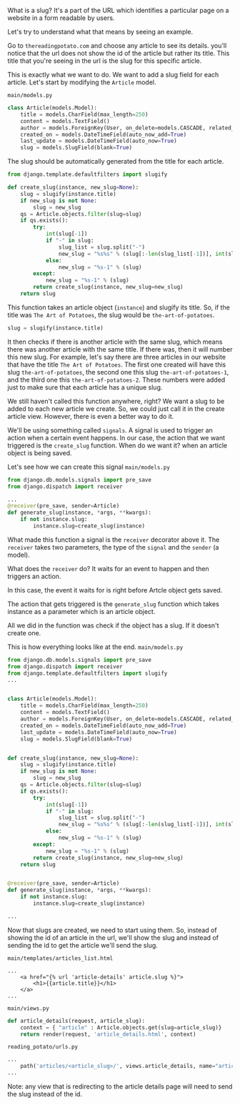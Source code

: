 What is a slug? It's a part of the URL which identifies a particular page on a website in a form readable by users.

Let's try to understand what that means by seeing an example.

Go to `thereadingpotato.com` and choose any article to see its details. you'll notice that the url does not show the id of the article but rather its title. This title that you're seeing in the url is the slug for this specific article.

This is exactly what we want to do. We want to add a slug field for each article. Let's start by modifying the `Article` model.

`main/models.py`
```python
class Article(models.Model):
    title = models.CharField(max_length=250)
    content = models.TextField()
    author = models.ForeignKey(User, on_delete=models.CASCADE, related_name="articles")
    created_on = models.DateTimeField(auto_now_add=True)
    last_update = models.DateTimeField(auto_now=True)
    slug = models.SlugField(blank=True)
```

The slug should be automatically generated from the title for each article.

```python
from django.template.defaultfilters import slugify

def create_slug(instance, new_slug=None):
    slug = slugify(instance.title)
    if new_slug is not None:
        slug = new_slug
    qs = Article.objects.filter(slug=slug)
    if qs.exists():
        try:
            int(slug[-1])
            if "-" in slug:
                slug_list = slug.split("-")
                new_slug = "%s%s" % (slug[:-len(slug_list[-1])], int(slug_list[-1]) + 1)
            else:
                new_slug = "%s-1" % (slug)
        except:
            new_slug = "%s-1" % (slug)
        return create_slug(instance, new_slug=new_slug)
    return slug
```
This function takes an article object (`instance`) and slugify its title. So, if the title was `The Art of Potatoes`, the slug would be `the-art-of-potatoes`.
```python
slug = slugify(instance.title)
```
It then checks if there is another article with the same slug, which means there was another article with the same title. If there was, then  it will number this new slug. For example, let's say there are three articles in our website that have the title `The Art of Potatoes`. The first one created will have this slug `the-art-of-potatoes`, the second one this slug `the-art-of-potatoes-1`, and the third one this `the-art-of-potatoes-2`. These numbers were added just to make sure that each article has a unique slug.

We still haven't called this function anywhere, right?
We want a slug to be added to each new article we create. So, we could just call it in the create article view. However, there is even a better way to do it.

We'll be using something called `signals`. A signal is used to trigger an action when a certain event happens.
In our case, the action that we want triggered is the `create_slug` function. 
When do we want it? when an article object is being saved.

Let's see how we can create this signal
`main/models.py`
```python
from django.db.models.signals import pre_save
from django.dispatch import receiver

...
@receiver(pre_save, sender=Article)
def generate_slug(instance, *args, **kwargs):
    if not instance.slug:
        instance.slug=create_slug(instance)
```

What made this function a signal is the `receiver` decorator above it. The `receiver` takes two parameters, the type of the `signal` and the `sender` (a model).

What does the `receiver` do? It waits for an event to happen and then triggers an action.

In this case, the event it waits for is right before Artcle object gets saved.

The action that gets triggered is the `generate_slug` function which takes instance as a parameter which is an article object.

All we did in the function was check if the object has a slug. If it doesn't create one.

This is how everything looks like at the end.
`main/models.py`
```python
from django.db.models.signals import pre_save
from django.dispatch import receiver
from django.template.defaultfilters import slugify
...


class Article(models.Model):
    title = models.CharField(max_length=250)
    content = models.TextField()
    author = models.ForeignKey(User, on_delete=models.CASCADE, related_name="articles")
    created_on = models.DateTimeField(auto_now_add=True)
    last_update = models.DateTimeField(auto_now=True)
    slug = models.SlugField(blank=True)


def create_slug(instance, new_slug=None):
    slug = slugify(instance.title)
    if new_slug is not None:
        slug = new_slug
    qs = Article.objects.filter(slug=slug)
    if qs.exists():
        try:
            int(slug[-1])
            if "-" in slug:
                slug_list = slug.split("-")
                new_slug = "%s%s" % (slug[:-len(slug_list[-1])], int(slug_list[-1]) + 1)
            else:
                new_slug = "%s-1" % (slug)
        except:
            new_slug = "%s-1" % (slug)
        return create_slug(instance, new_slug=new_slug)
    return slug


@receiver(pre_save, sender=Article)
def generate_slug(instance, *args, **kwargs):
    if not instance.slug:
        instance.slug=create_slug(instance)

...

```

Now that slugs are created, we need to start using them. So, instead of showing the id of an article in the url, we'll show the slug and instead of sending the id to get the article we'll send the slug.

`main/templates/articles_list.html`
```
...
    <a href="{% url 'article-details' article.slug %}">
        <h1>{{article.title}}</h1>
    </a>
...
```

`main/views.py`
```python
def article_details(request, article_slug):
    context = { "article" : Article.objects.get(slug=article_slug)}
    return render(request, 'article_details.html', context)
```

`reading_potato/urls.py`
```python
...
    path('articles/<article_slug>/', views.article_details, name="article-details"),
...
```

Note: any view that is redirecting to the article details page will need to send the slug instead of the id.